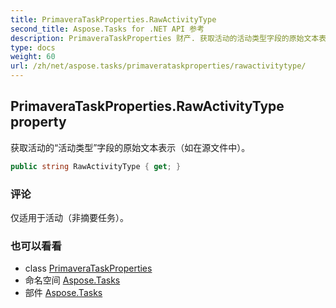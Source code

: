 ```yaml
---
title: PrimaveraTaskProperties.RawActivityType
second_title: Aspose.Tasks for .NET API 参考
description: PrimaveraTaskProperties 财产. 获取活动的活动类型字段的原始文本表示如在源文件中
type: docs
weight: 60
url: /zh/net/aspose.tasks/primaverataskproperties/rawactivitytype/
---
```

## PrimaveraTaskProperties.RawActivityType property

获取活动的“活动类型”字段的原始文本表示（如在源文件中）。

```csharp
public string RawActivityType { get; }
```

### 评论

仅适用于活动（非摘要任务）。

### 也可以看看

* class [PrimaveraTaskProperties](../)
* 命名空间 [Aspose.Tasks](../../primaverataskproperties/)
* 部件 [Aspose.Tasks](../../../)


